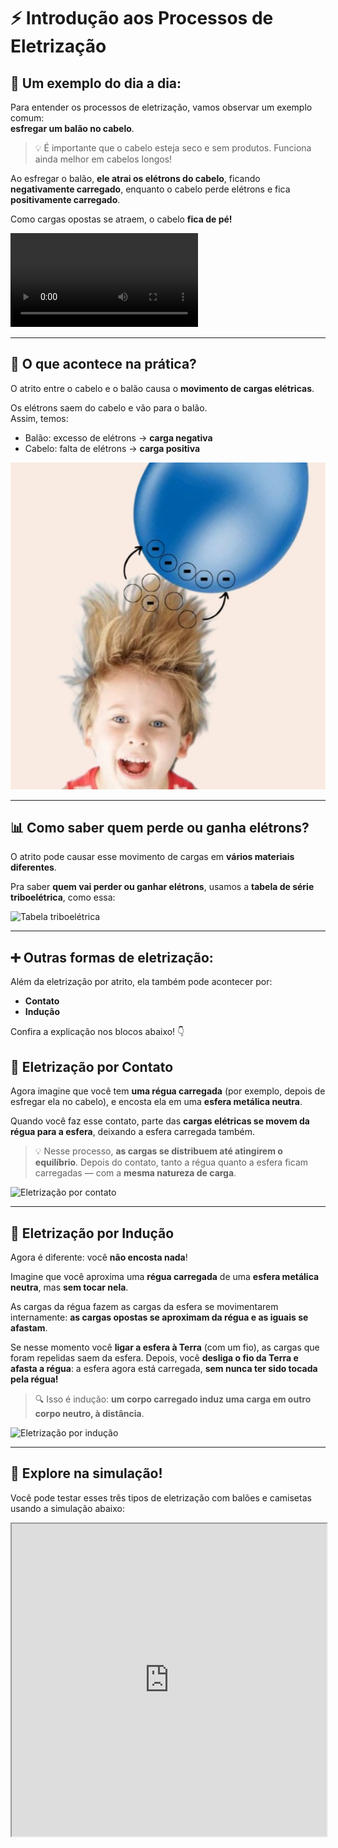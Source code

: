 # ⚡ Introdução aos Processos de Eletrização

## 🎈 Um exemplo do dia a dia:

Para entender os processos de eletrização, vamos observar um exemplo comum:  
**esfregar um balão no cabelo**.

> 💡 É importante que o cabelo esteja seco e sem produtos. Funciona ainda melhor em cabelos longos!

Ao esfregar o balão, **ele atrai os elétrons do cabelo**, ficando **negativamente carregado**, enquanto o cabelo perde elétrons e fica **positivamente carregado**.

Como cargas opostas se atraem, o cabelo **fica de pé!**

![GIF: cabelo ficando de pé com balão](./IMAGES//video_cabelo_pe_cropado.mp4)

---

## 🔬 O que acontece na prática?

O atrito entre o cabelo e o balão causa o **movimento de cargas elétricas**.

Os elétrons saem do cabelo e vão para o balão.  
Assim, temos:

- Balão: excesso de elétrons → **carga negativa**  
- Cabelo: falta de elétrons → **carga positiva**

![Imagem: transferência de cargas cabelo → balão](./IMAGES/mlk_cabelo_pe_cropado.jpeg)

---

## 📊 Como saber quem perde ou ganha elétrons?

O atrito pode causar esse movimento de cargas em **vários materiais diferentes**.

Pra saber **quem vai perder ou ganhar elétrons**, usamos a **tabela de série triboelétrica**, como essa:

![Tabela triboelétrica](./IMAGES/tabela-triboeletrica.png)

---

## ➕ Outras formas de eletrização:

Além da eletrização por atrito, ela também pode acontecer por:

- **Contato**
- **Indução**

Confira a explicação nos blocos abaixo! 👇

## 🤝 Eletrização por Contato

Agora imagine que você tem **uma régua carregada** (por exemplo, depois de esfregar ela no cabelo), e encosta ela em uma **esfera metálica neutra**.

Quando você faz esse contato, parte das **cargas elétricas se movem da régua para a esfera**, deixando a esfera carregada também.

> 💡 Nesse processo, **as cargas se distribuem até atingirem o equilíbrio**. Depois do contato, tanto a régua quanto a esfera ficam carregadas — com a **mesma natureza de carga**.

![Eletrização por contato](./IMAGES/eletrizacao-contato.png)

---

## 🧲 Eletrização por Indução

Agora é diferente: você **não encosta nada**!

Imagine que você aproxima uma **régua carregada** de uma **esfera metálica neutra**, mas **sem tocar nela**.

As cargas da régua fazem as cargas da esfera se movimentarem internamente: **as cargas opostas se aproximam da régua e as iguais se afastam**.

Se nesse momento você **ligar a esfera à Terra** (com um fio), as cargas que foram repelidas saem da esfera. Depois, você **desliga o fio da Terra e afasta a régua**: a esfera agora está carregada, **sem nunca ter sido tocada pela régua!**

> 🔍 Isso é indução: **um corpo carregado induz uma carga em outro corpo neutro, à distância**.

![Eletrização por indução](./IMAGES/eletrizacao-inducao.png)

---

## 🧪 Explore na simulação!

Você pode testar esses três tipos de eletrização com balões e camisetas usando a simulação abaixo:

<iframe src="https://phet.colorado.edu/sims/html/balloons-and-static-electricity/latest/balloons-and-static-electricity_all.html?locale=pt_BR" width="100%" height="500px"></iframe>
